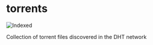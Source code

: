 torrents 
========
![Indexed](https://img.shields.io/badge/indexed-124549-blue)

Collection of torrent files discovered in the DHT network
